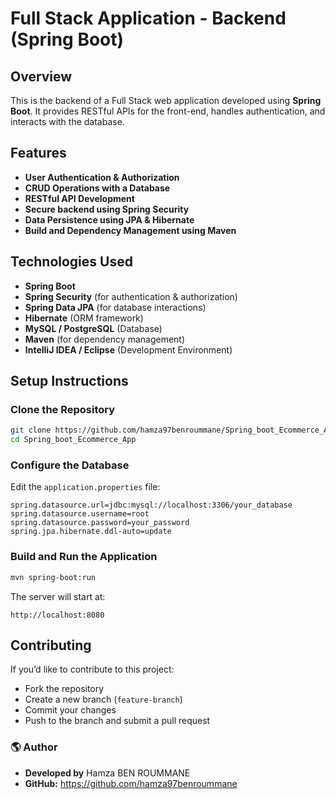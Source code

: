 # Full Stack Application - Backend (Spring Boot)

## Overview
This is the backend of a Full Stack web application developed using **Spring Boot**. It provides RESTful APIs for the front-end, handles authentication, and interacts with the database.

## Features
- **User Authentication & Authorization**
- **CRUD Operations with a Database**
- **RESTful API Development**
- **Secure backend using Spring Security**
- **Data Persistence using JPA & Hibernate**
- **Build and Dependency Management using Maven**

## Technologies Used
- **Spring Boot**
- **Spring Security** (for authentication & authorization)
- **Spring Data JPA** (for database interactions)
- **Hibernate** (ORM framework)
- **MySQL / PostgreSQL** (Database)
- **Maven** (for dependency management)
- **IntelliJ IDEA / Eclipse** (Development Environment)

## Setup Instructions
### Clone the Repository
```bash
git clone https://github.com/hamza97benroummane/Spring_boot_Ecommerce_App.git
cd Spring_boot_Ecommerce_App
```

### Configure the Database
Edit the `application.properties` file:
```properties
spring.datasource.url=jdbc:mysql://localhost:3306/your_database
spring.datasource.username=root
spring.datasource.password=your_password
spring.jpa.hibernate.ddl-auto=update
```

### Build and Run the Application
```bash
mvn spring-boot:run
```
The server will start at:
```
http://localhost:8080
```

## Contributing
If you’d like to contribute to this project:
- Fork the repository
- Create a new branch (`feature-branch`)
- Commit your changes
- Push to the branch and submit a pull request

### **🌎 Author**

- **Developed by** Hamza BEN ROUMMANE
- **GitHub:** https://github.com/hamza97benroummane

